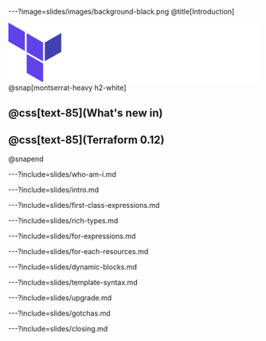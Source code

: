 ---?image=slides/images/background-black.png
@title[Introduction]

![Terraform](slides/images/terraform.png)
@snap[montserrat-heavy h2-white]
## @css[text-85](What's new in)
## @css[text-85](Terraform 0.12)
@snapend

---?include=slides/who-am-i.md

---?include=slides/intro.md

<!-- ---?include=slides/getting-started.md -->

---?include=slides/first-class-expressions.md

---?include=slides/rich-types.md

<!-- ---?include=slides/generalized-splat.md -->

---?include=slides/for-expressions.md

---?include=slides/for-each-resources.md

---?include=slides/dynamic-blocks.md

---?include=slides/template-syntax.md

---?include=slides/upgrade.md

---?include=slides/gotchas.md

<!-- ---?include=slides/coming-features.md -->

---?include=slides/closing.md
